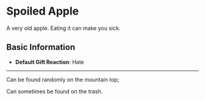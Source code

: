# Spoiled Apple

A very old apple. Eating it can make you sick.

## Basic Information

- **Default Gift Reaction**: Hate

---
Can be found randomly on the mountain top;

Can sometimes be found on the trash.
